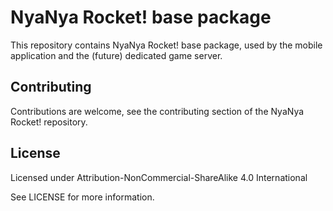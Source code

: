 # NyaNya Rocket! base package

This repository contains NyaNya Rocket! base package, used by the mobile application and the (future) dedicated game server.

## Contributing
Contributions are welcome, see the contributing section of the NyaNya Rocket! repository.

## License
Licensed under Attribution-NonCommercial-ShareAlike 4.0 International

See LICENSE for more information.